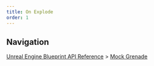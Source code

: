 ```yaml
---
title: On Explode
order: 1
---
```

## Navigation

[Unreal Engine Blueprint API Reference](https://dev.epicgames.com/documentation/en-us/unreal-engine/BlueprintAPI) > [Mock Grenade](https://dev.epicgames.com/documentation/en-us/unreal-engine/BlueprintAPI/MockGrenade)
